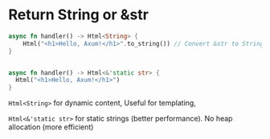 # Return String or &str

```rs
async fn handler() -> Html<String> {
    Html("<h1>Hello, Axum!</h1>".to_string()) // Convert &str to String
}


async fn handler() -> Html<&'static str> {
  Html("<h1>Hello, Axum!</h1>")
}
```

`Html<String>` for dynamic content, Useful for templating,

`Html<&'static str>` for static strings (better performance). No heap allocation (more efficient)
